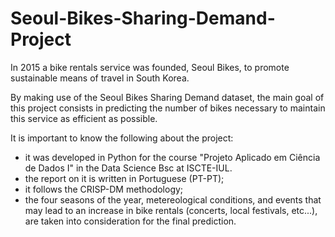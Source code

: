 # Seoul-Bikes-Sharing-Demand-Project
In 2015 a bike rentals service was founded, Seoul Bikes, to promote sustainable means of travel in South Korea. 

By making use of the Seoul Bikes Sharing Demand dataset, the main goal of this project consists in predicting the number of bikes necessary to maintain this service as efficient as possible.

It is important to know the following about the project:
- it was developed in Python for the course "Projeto Aplicado em Ciência de Dados I" in the Data Science Bsc at ISCTE-IUL.
- the report on it is written in Portuguese (PT-PT);
- it follows the CRISP-DM methodology;
- the four seasons of the year, metereological conditions, and events that may lead to an increase in bike rentals (concerts, local festivals, etc...), are taken into consideration for the final prediction.
